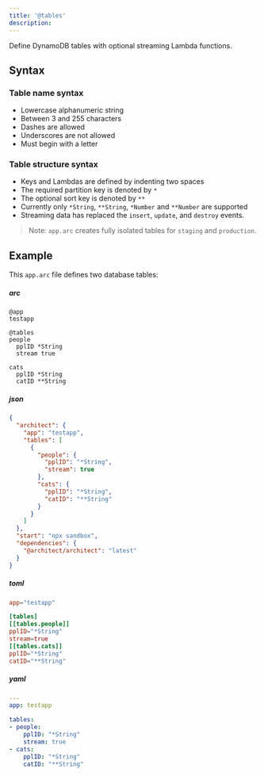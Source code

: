 ```yaml
---
title: '@tables'
description: 
---
```


Define DynamoDB tables with optional streaming Lambda functions.

## Syntax

### Table name syntax
- Lowercase alphanumeric string
- Between 3 and 255 characters
- Dashes are allowed
- Underscores are not allowed
- Must begin with a letter

### Table structure syntax
- Keys and Lambdas are defined by indenting two spaces
- The required partition key is denoted by `*`
- The optional sort key is denoted by `**`
- Currently only `*String`, `**String`, `*Number` and `**Number` are supported
- Streaming data has replaced the `insert`, `update`, and `destroy` events.

> Note: `app.arc` creates fully isolated tables for `staging` and `production`.

## Example

This `app.arc` file defines two database tables:

<arc-tab-bar>

<arc-tab label=arc>

<h5>arc</h5>

<div slot=content>

```arc
@app
testapp

@tables
people
  pplID *String
  stream true

cats
  pplID *String
  catID **String
```
</div>

</arc-tab>

<arc-tab label=json>

<h5>
  json
</h5>

<div slot=content>

```json
{
  "architect": {
    "app": "testapp",
    "tables": [
      {
        "people": {
          "pplID": "*String",
          "stream": true
        },
        "cats": {
          "pplID": "*String",
          "catID": "**String"
        }
      }
    ]
  },
  "start": "npx sandbox",
  "dependencies": {
    "@architect/architect": "latest"
  }
}
```
</div>

</arc-tab>

<arc-tab label=toml>

<h5>
  toml
</h5>

<div slot=content>

```toml
app="testapp"

[tables]
[[tables.people]]
pplID="*String"
stream=true
[[tables.cats]]
pplID="*String"
catID="**String"
```
</div>

</arc-tab>

<arc-tab label=yaml>

<h5>
  yaml
</h5>

<div slot=content>

```yaml
---
app: testapp

tables:
- people:
    pplID: "*String"
    stream: true
- cats:
    pplID: "*String"
    catID: "**String"
```
</div>

</arc-tab>

</arc-tab-bar>
